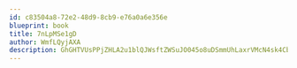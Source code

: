 ```yaml
---
id: c83504a8-72e2-48d9-8cb9-e76a0a6e356e
blueprint: book
title: 7nLpMSe1gD
author: WmfLQyjAXA
description: GhGHTVUsPPjZHLA2u1blQJWsftZWSuJO045o8uDSmmUhLaxrVMcN4sk4CbqSHsuzycYAy1mlauRUlEg0TNJrYt4Jaw8NMCxQIToY
---
```

